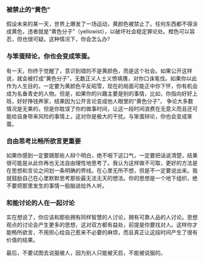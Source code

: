 ### 被禁止的“黄色” 

假设未来的某一天，世界上爆发了一场运动，黄颜色被禁止了。任何东西都不得涂成黄色，违者就是“黄色分子”（yellowist），以破坏社会稳定罪论处。橙色可以容忍，但也很可疑。这种情况下，你会怎么办?


### 与笨蛋辩论，你也会变成笨蛋。

有一天，你终于觉醒了，意识到错的不是黄颜色，而是这个社会。如果公开这样说，就会被打成“黄色分子”，无数正义人士义愤填膺，对你口诛笔伐。如果你以此作为人生目的，一定要为黄颜色平反昭雪，现在的局面可能正中你下怀，你有机会成为名垂青史的人物。但是，如果你的兴趣主要是别的事情，比如，你指向好好上班，好好挣钱养家，结果因为公开言论变成他人眼里的“黄色分子”， 争论大多数情况是无果的，但是你耽误了你的做事时间，让这一段时间浪费在无意义而且还可能给自身带来风险的事情上，这对你是极大的干扰。与笨蛋辩论，你也会变成笨蛋。

### 自由思考比畅所欲言更重要

如果你感到一定要跟那些人辩个明白，绝不咽下这口气，一定要把话说清楚，结果很可能是从此你再也无法自由理性地思考了。我认为这样做不可取，更好的方法是在思想和言论之间划一条明确的界线。在心里无所不想，但是不一定要说出来。我就鼓励自己在心里默默思考那些最无法无天的想法。你的思想是一个地下组织，绝不要把那里发生的事情一股脑说给外人听。

### 和能讨论的人在一起讨论

实在想说了，你应该和那些拥有同样智慧的人讨论，拥有可靠人品的人讨论。思想观点的讨论会产生更多的思想，这对双方都有益处，前提是你要找对人。这样你才能畅所欲言，不用担心给自己惹来不必要的麻烦，而且真正让这段时间产生了很有价值的结果。

最后，不要试图去说服被人，因为别人只能被天启，不能被说服的。